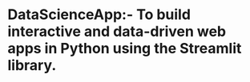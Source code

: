 # DataScienceApp:- To build interactive and data-driven web apps in Python using the Streamlit library.
